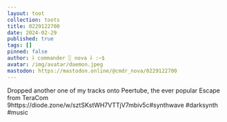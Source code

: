 ```yaml
---
layout: toot
collection: toots
title: 0229122700
date: 2024-02-29
published: true
tags: []
pinned: false
author: ⸸ commander ░ nova ⸸ :~$
avatar: /img/avatar/daemon.jpeg
mastodon: https://mastodon.online/@cmdr_nova/0229122700
---
```


Dropped another one of my tracks onto Peertube, the ever popular Escape from TeraCom 9https://diode.zone/w/sztSKstWH7VTTjV7mbiv5c#synthwave #darksynth #music
